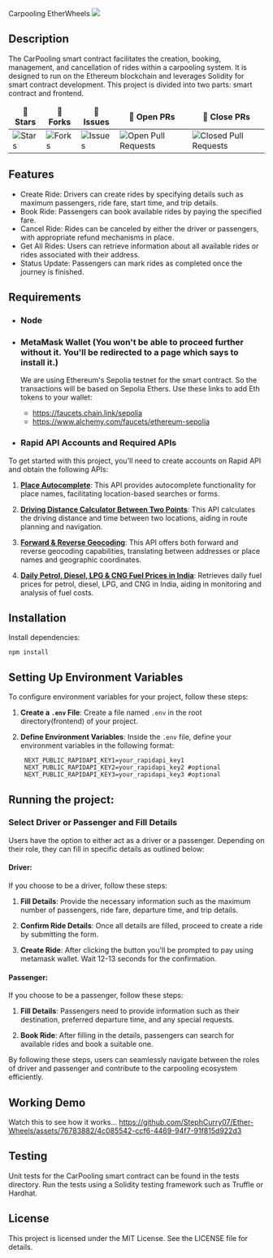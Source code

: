 <p>Carpooling EtherWheels
<img  src="https://readme-typing-svg.herokuapp.com?color=45ffaa&size=40&width=900&height=80&lines=Welcome-to-Carpooling-EtherWheels"/>
</p>

## Description
The CarPooling smart contract facilitates the creation, booking, management, and cancellation of rides within a carpooling system. It is designed to run on the Ethereum blockchain and leverages Solidity for smart contract development. This project is divided into two parts: smart contract and frontend.

<table align="center">
    <thead align="center">
        <tr border: 2px;>
            <td><b>🌟 Stars</b></td>
            <td><b>🍴 Forks</b></td>
            <td><b>🐛 Issues</b></td>
            <td><b>🔔 Open PRs</b></td>
            <td><b>🔕 Close PRs</b></td>
        </tr>
     </thead>
    <tbody>
      <tr>
          <td><img alt="Stars" src="https://img.shields.io/github/stars/StephCurry07/Ether-Wheels?style=flat&logo=github"/></td>
          <td><img alt="Forks" src="https://img.shields.io/github/forks/StephCurry07/Ether-Wheels?style=flat&logo=github"/></td>
          <td><img alt="Issues" src="https://img.shields.io/github/issues/StephCurry07/Ether-Wheels?style=flat&logo=github"/></td>
          <td><img alt="Open Pull Requests" src="https://img.shields.io/github/issues-pr/StephCurry07/Ether-Wheels?style=flat&logo=github"/></td>
          <td><img alt="Closed Pull Requests" src="https://img.shields.io/github/issues-pr-closed/StephCurry07/Ether-Wheels?style=flat&color=critical&logo=github"/></td>
      </tr>
    </tbody>
</table>

## Features

- Create Ride: Drivers can create rides by specifying details such as maximum passengers, ride fare, start time, and trip details.
- Book Ride: Passengers can book available rides by paying the specified fare.
- Cancel Ride: Rides can be canceled by either the driver or passengers, with appropriate refund mechanisms in place.
- Get All Rides: Users can retrieve information about all available rides or rides associated with their address.
- Status Update: Passengers can mark rides as completed once the journey is finished.

## Requirements
- ### Node
- ### MetaMask Wallet (You won't be able to proceed further without it. You'll be redirected to a page which says to install it.)
    We are using Ethereum's Sepolia testnet for the smart contract. So the transactions will be based on Sepolia Ethers.
    Use these links to add Eth tokens to your wallet:
   - https://faucets.chain.link/sepolia
   - https://www.alchemy.com/faucets/ethereum-sepolia
 
- ### Rapid API Accounts and Required APIs

To get started with this project, you'll need to create accounts on Rapid API and obtain the following APIs:

1. **[Place Autocomplete](https://rapidapi.com/IRCTCAPI/api/place-autocomplete1)**:
   This API provides autocomplete functionality for place names, facilitating location-based searches or forms.

2. **[Driving Distance Calculator Between Two Points](https://rapidapi.com/alreadycoded/api/driving-distance-calculator-between-two-points)**:
   This API calculates the driving distance and time between two locations, aiding in route planning and navigation.

3. **[Forward & Reverse Geocoding](https://rapidapi.com/GeocodeSupport/api/forward-reverse-geocoding)**:
   This API offers both forward and reverse geocoding capabilities, translating between addresses or place names and geographic coordinates.

4. **[Daily Petrol, Diesel, LPG & CNG Fuel Prices in India](https://rapidapi.com/mi8y-mi8y-default/api/daily-petrol-diesel-lpg-cng-fuel-prices-in-india)**:
   Retrieves daily fuel prices for petrol, diesel, LPG, and CNG in India, aiding in monitoring and analysis of fuel costs.


## Installation

Install dependencies:
```
npm install
```

## Setting Up Environment Variables

To configure environment variables for your project, follow these steps:

1. **Create a `.env` File**: 
   Create a file named `.env` in the root directory(frontend) of your project.

2. **Define Environment Variables**:
   Inside the `.env` file, define your environment variables in the following format:
   ```
    NEXT_PUBLIC_RAPIDAPI_KEY1=your_rapidapi_key1
    NEXT_PUBLIC_RAPIDAPI_KEY2=your_rapidapi_key2 #optional
    NEXT_PUBLIC_RAPIDAPI_KEY3=your_rapidapi_key3 #optional
   ```
## Running the project:

### Select Driver or Passenger and Fill Details

Users have the option to either act as a driver or a passenger. Depending on their role, they can fill in specific details as outlined below:

#### Driver:

If you choose to be a driver, follow these steps:

1. **Fill Details**: Provide the necessary information such as the maximum number of passengers, ride fare, departure time, and trip details.
   
2. **Confirm Ride Details**: Once all details are filled, proceed to create a ride by submitting the form.
   
3. **Create Ride**: After clicking the button you'll be prompted to pay using metamask wallet. Wait 12-13 seconds for the confirmation.

#### Passenger:

If you choose to be a passenger, follow these steps:

1. **Fill Details**: Passengers need to provide information such as their destination, preferred departure time, and any special requests.

2. **Book Ride**: After filling in the details, passengers can search for available rides and book a suitable one.

By following these steps, users can seamlessly navigate between the roles of driver and passenger and contribute to the carpooling ecosystem efficiently.

## Working Demo

Watch this to see how it works...
https://github.com/StephCurry07/Ether-Wheels/assets/76783882/4c085542-ccf6-4469-94f7-91f815d922d3

## Testing
Unit tests for the CarPooling smart contract can be found in the tests directory. Run the tests using a Solidity testing framework such as Truffle or Hardhat.

## License
This project is licensed under the MIT License. See the LICENSE file for details.




